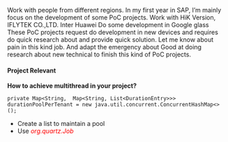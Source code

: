 Work with people from different regions.
In my first year in SAP, I’m mainly focus on the development of some PoC projects.
Work with HiK Version, IFLYTEK CO.,LTD. Inter Huawei
Do some development in Google glass
These PoC projects request do development in new devices and requires do quick research about and provide quick solution.
Let me know about pain in this kind job. And adapt the emergency about
Good at doing research about new technical to finish this kind of PoC projects.

#### Project Relevant
**How to achieve multithread in your project?**
```
private Map<String,  Map<String, List<DurationEntry>>> durationPoolPerTenant = new java.util.concurrent.ConcurrentHashMap<>();	
```
- Create a list to maintain a pool 
- Use <label style="color:red">*org.quartz.Job*</label>
